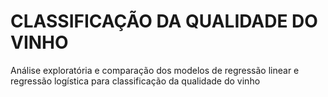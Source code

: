 # CLASSIFICAÇÃO DA QUALIDADE DO VINHO
Análise exploratória e comparação dos modelos de regressão linear e regressão logística para classificação da qualidade do vinho

